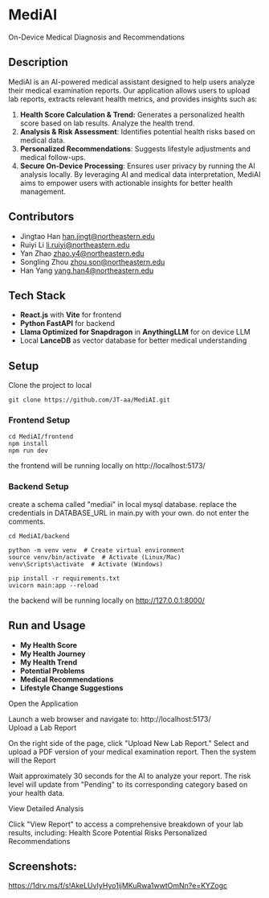 # MediAI
On-Device Medical Diagnosis and Recommendations

## Description
MediAI is an AI-powered medical assistant designed to help users analyze their medical examination reports. Our application allows users to upload lab reports, extracts relevant health metrics, and provides insights such as:

1. **Health Score Calculation & Trend:** Generates a personalized health score based on lab results. Analyze the health trend.
2. **Analysis & Risk Assessment**: Identifies potential health risks based on medical data.
3. **Personalized Recommendations**: Suggests lifestyle adjustments and medical follow-ups.
4. **Secure On-Device Processing**: Ensures user privacy by running the AI analysis locally.
By leveraging AI and medical data interpretation, MediAI aims to empower users with actionable insights for better health management.
## Contributors
- Jingtao Han han.jingt@northeastern.edu
- Ruiyi Li li.ruiyi@northeastern.edu
- Yan Zhao zhao.y4@northeastern.edu
- Songling Zhou zhou.son@northeastern.edu
- Han Yang yang.han4@northeastern.edu

## Tech Stack
- **React.js** with **Vite** for frontend
- **Python FastAPI** for backend
- **Llama Optimized for Snapdragon** in **AnythingLLM** for on device LLM
- Local **LanceDB** as vector database for better medical understanding

## Setup
Clone the project to local 
```
git clone https://github.com/JT-aa/MediAI.git
```
### Frontend Setup
```
cd MediAI/frontend
npm install
npm run dev
```
the frontend will be running locally on http://localhost:5173/

### Backend Setup
create a schema called "mediai" in local mysql database.
replace the credentials in DATABASE_URL in main.py with your own.
do not enter the comments.
```
cd MediAI/backend

python -m venv venv  # Create virtual environment
source venv/bin/activate  # Activate (Linux/Mac)
venv\Scripts\activate  # Activate (Windows)

pip install -r requirements.txt
uvicorn main:app --reload
```
the backend will be running locally on http://127.0.0.1:8000/

## Run and Usage

- **My Health Score**
- **My Health Journey**
- **My Health Trend**
- **Potential Problems**
- **Medical Recommendations**
- **Lifestyle Change Suggestions**

  
Open the Application

Launch a web browser and navigate to:
http://localhost:5173/  
Upload a Lab Report



On the right side of the page, click "Upload New Lab Report."
Select and upload a PDF version of your medical examination report.
Then the system will the Report

Wait approximately 30 seconds for the AI to analyze your report.
The risk level will update from "Pending" to its corresponding category based on your health data.





View Detailed Analysis

Click "View Report" to access a comprehensive breakdown of your lab results, including:
Health Score
Potential Risks
Personalized Recommendations


## Screenshots:
https://1drv.ms/f/s!AkeLUvIyHyo1ijMKuRwa1wwtOmNn?e=KYZogc

